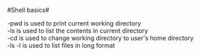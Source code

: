 #Shell basics#

-pwd is used to print current working directory<br/>
-ls is used to list the contents in current directory<br/>
-cd is used to change working directory to user's home directory<br/>
-ls -l is used to list files in long format <br/>
